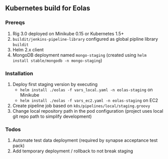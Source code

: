 ## Kubernetes build for Eolas

### Prereqs

1. Rig 3.0 deployed on Minikube 0.15 or Kubernetes 1.5+
2. `buildit/jenkins-pipeline-library` configured as global pipline library `buildit`
3. Helm 2.x client
4. MongoDB deployment named `mongo-staging` (created using `helm install stable/mongodb -n mongo-staging`)

### Installation

1. Deploy first staging version by executing
    * `helm install ./eolas -f vars_local.yaml -n eolas-staging` on Minikube
    * `helm install ./eolas -f vars_ec2.yaml -n eolas-staging` on EC2
2. Create pipeline job based on `k8s/pipelines/local/staging.groovy`
3. Change local repository path in the pod configuration (project uses local git repo path to simplify development)

### Todos

1. Automate test data deployment (required by synapse acceptance test pack)
2. Add temporary deployment / rollback to not break staging
